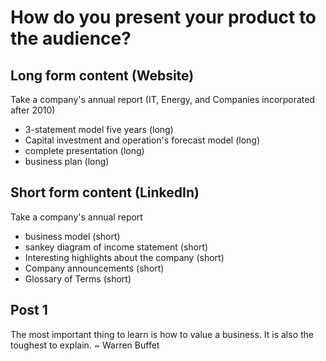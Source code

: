 # How do you present your product to the audience?
## Long form content (Website)
Take a company's annual report (IT, Energy, and Companies incorporated after 2010)
- 3-statement model five years (long)
- Capital investment and operation's forecast model (long)
- complete presentation (long)
- business plan (long)
## Short form content (LinkedIn)
Take a company's annual report
- business model (short)
- sankey diagram of income statement (short)
- Interesting highlights about the company (short)
- Company announcements (short)
- Glossary of Terms (short)
## Post 1
The most important thing to learn is how to value a business. It is also the toughest to explain.
~ Warren Buffet
